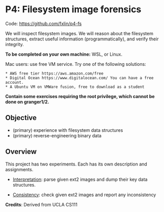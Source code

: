 # P4: Filesystem image forensics

Code: https://github.com/fxlin/p4-fs

We will inspect filesystem images. We will reason about the filesystem structures, extract useful information (programmatically), and verify their integrity. 

**To be completed on your own machine:** WSL, or Linux. 

Mac users: use free VM service. Try one of the following solutions: 

	* AWS free tier https://aws.amazon.com/free
	* Digital Ocean https://www.digitalocean.com/ You can have a free account. 
	* A Ubuntu VM on VMWare fusion, free to download as a student

**Contain some exercises requiring the root privilege, which cannot be done on granger1/2.** 

## Objective

* (primary) experience with filesystem data structures
* (primary) reverse-engineering binary data 

## Overview

This project has two experiments. Each has its own description and assignments. 

* [Interpretation](interpretation.md): parse given ext2 images and dump their key data structures.

* [Consistency](consistency.md): check given ext2 images and report any inconsistency 

**Credits**: Derived from UCLA CS111



